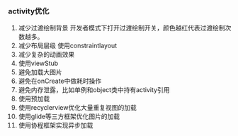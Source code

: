 ### activity优化
1. 减少过渡绘制背景 开发者模式下打开过渡绘制开关，颜色越红代表过渡绘制次数越多。
2. 减少布局层级 使用constraintlayout
3. 减少复杂的动画效果
4. 使用viewStub
5. 避免加载大图片
6. 避免在onCreate中做耗时操作
7. 避免内存泄露，比如单例和object类中持有activity引用
8. 使用预加载
9. 使用recyclerview优化大量重复视图的加载
10. 使用glide等三方框架优化图片的加载
11. 使用协程框架实现异步加载